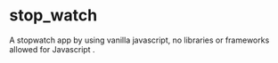 # stop_watch
A stopwatch app by using  vanilla javascript, no libraries or frameworks allowed for Javascript .
